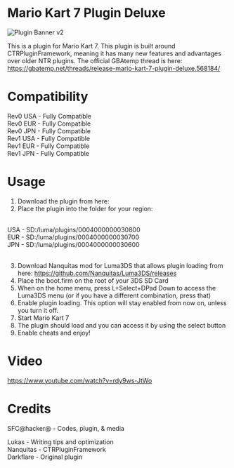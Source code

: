 # Mario Kart 7 Plugin Deluxe
![Plugin Banner v2](https://user-images.githubusercontent.com/67318218/175294254-399166a8-c150-4605-a4fc-f23fb900653b.png)

This is a plugin for Mario Kart 7. This plugin is built around CTRPluginFramework, meaning it has many new features and advantages over older NTR plugins. The official GBAtemp thread is here: https://gbatemp.net/threads/release-mario-kart-7-plugin-deluxe.568184/<br/>

# Compatibility
Rev0 USA - Fully Compatible<br/>
Rev0 EUR - Fully Compatible<br/>
Rev0 JPN - Fully Compatible<br/>
Rev1 USA - Fully Compatible<br/>
Rev1 EUR - Fully Compatible<br/>
Rev1 JPN - Fully Compatible<br/>

# Usage
1. Download the plugin from here:<br/>
2. Place the plugin into the folder for your region:<br/><br/>

USA  -  SD:/luma/plugins/0004000000030800<br/>
EUR  -  SD:/luma/plugins/0004000000030700<br/>
JPN  -  SD:/luma/plugins/0004000000030600<br/><br/>

3. Download Nanquitas mod for Luma3DS that allows plugin loading from here: https://github.com/Nanquitas/Luma3DS/releases<br/>
4. Place the boot.firm on the root of your 3DS SD Card<br/>
4. When on the home menu, press L+Select+DPad Down to access the Luma3DS menu (or if you have a different combination, press that)<br/>
5. Enable plugin loading. This option will stay enabled from now on, unless you turn it off.<br/>
6. Start Mario Kart 7<br/>
7. The plugin should load and you can access it by using the select button<br/>
8. Enable cheats and enjoy!<br/>

# Video
https://www.youtube.com/watch?v=rdy9ws-JtWo

# Credits

SFC@hacker@ - Codes, plugin, & media<br/>

Lukas - Writing tips and optimization<br/>
Nanquitas - CTRPluginFramework<br/>
Darkflare - Original plugin
